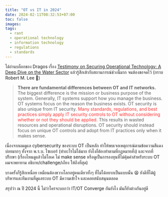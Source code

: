 ```yaml
---
title: "OT vs IT in 2024"
date: 2024-02-11T08:32:53+07:00
toc: false
images:
tags:
  - rant
  - operational technology
  - information technology
  - regulations
  - standards
---
```


ได้อ่านบล็อกของ Dragos เรื่อง [Testimony on Securing Operational Technology: A Deep Dive on the Water Sector](https://www.dragos.com/blog/industry-news/us-testimony-on-securing-operational-technology-water-sector/) แล้วรู้สึกเข้ากับสถานการณ์ช่วงนี้มาก จนต้องขอจดไว้ (กราบ Robert M. Lee 🙏)

> **There are fundamental differences between OT and IT networks.** The biggest difference is the mission or business purpose of the system. Generally, IT systems support how you manage the business. OT systems focus on the reason the business exists. OT security is also unique from IT security. <span style="color: #ff3333;">Many standards, regulations, and best practices simply apply IT security controls to OT without considering whether or not they should be applied.</span> This results in wasted resources and operational disruptions. OT security should instead focus on unique OT controls and adopt from IT practices only when it makes sense.

เนื่องจากผมดูแล cybersecurity ของระบบ OT เป็นหลัก ทำให้พบเจอเหตุการณ์ตามข้อความสีแดงบ่อยมากๆ ทั้งจาก พ.ร.บ. ไซเบอร์ (ทำอะไรไม่ได้มาก ยังไงก็ต้องทำตามที่กฎหมายสั่ง) และจากที่ปรึกษา (เรื่องไหนดูแล้วไม่โอเค ไม่ make sense หรือดูเป็นการลงทุนที่ไม่คุ้มค่าสำหรับระบบ OT ผมจะพยายาม อธิบาย/challenge/เถียง ให้ถึงที่สุด)

บางครั้งก็รู้สึกเหนื่อย เหมือนต้องขวางโลกอยู่คนเดียวทั้งๆ ที่ไม่ได้อยากเป็นแบบนั้น 😫 ยังดีที่ได้ผู้บริหารและทีมงานที่ดูแลระบบ OT มีความเข้าใจ และคอยสนับสนุนตลอด

สรุปว่า ณ ปี 2024 นี้ ไม่ว่าใครจะบอกว่า IT/OT Converge กันยังไง มันก็ยังต่างกันอยู่ดี
